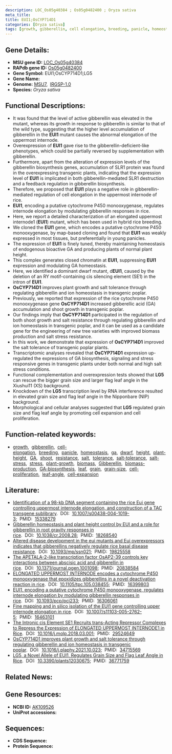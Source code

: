 ```yaml
---
description: LOC_Os05g40384 ; Os05g0482400 ; Oryza sativa
meta_title:
title: EUI1;OsCYP714D1
categories: [Oryza sativa]
tags: [growth, gibberellin, cell elongation, breeding, panicle, homeostasis,  ga , dwarf, height, plant height, GA, shoot, resistance, salt, tolerance, salt tolerance, salt stress, stress, plant growth, ga, biomass, Gibberellin, biomass production, GA biosynthesis, leaf, grain, grain size, cell proliferation, leaf angle, cell expansion]
---
```


## Gene Details:
- **MSU gene ID:** [LOC_Os05g40384](http://rice.uga.edu/cgi-bin/ORF_infopage.cgi?orf=LOC_Os05g40384)  
- **RAPdb gene ID:** [Os05g0482400](https://rapdb.dna.affrc.go.jp/locus/?name=Os05g0482400)  
- **Gene Symbol:** EUI1;OsCYP714D1;LG5
- **Gene Name:**
- **Genome:**  [MSU7](http://rice.uga.edu/),&nbsp;&nbsp;[IRGSP-1.0](https://rapdb.dna.affrc.go.jp/download/irgsp1.html)
- **Species:** *Oryza sativa*

## Functional Descriptions:
   - It was found that the level of active gibberellin was elevated in the mutant, whereas its growth in response to gibberellin is similar to that of the wild type, suggesting that the higher level accumulation of gibberellin in the **EUI1** mutant causes the abnormal elongation of the uppermost internode.
   - Overexpression of **EUI1** gave rise to the gibberellin-deficient-like phenotypes, which could be partially reversed by supplementation with gibberellin.
   - Furthermore, apart from the alteration of expression levels of the gibberellin biosynthesis genes, accumulation of SLR1 protein was found in the overexpressing transgenic plants, indicating that the expression level of **EUI1** is implicated in both gibberellin-mediated SLR1 destruction and a feedback regulation in gibberellin biosynthesis.
   - Therefore, we proposed that **EUI1** plays a negative role in gibberellin-mediated regulation of cell elongation in the uppermost internode of rice.
   - **EUI1**, encoding a putative cytochrome P450 monooxygenase, regulates internode elongation by modulating gibberellin responses in rice.
   - Here, we report a detailed characterization of an elongated uppermost internode1 (**EUI1**) mutant, which has been used in hybrid rice breeding.
   - We cloned the **EUI1** gene, which encodes a putative cytochrome P450 monooxygenase, by map-based cloning and found that **EUI1** was weakly expressed in most tissues, but preferentially in young panicles.
   - The expression of **EUI1** is finely tuned, thereby maintaining homeostasis of endogenous bioactive GA and producing plants of normal plant height.
   - This complex generates closed chromatin at **EUI1**, suppressing **EUI1** expression and modulating GA homeostasis.
   - Here, we identified a dominant dwarf mutant, d**EUI1**, caused by the deletion of an RY motif-containing cis silencing element (SE1) in the intron of **EUI1**.
   - **OsCYP714D1** improves plant growth and salt tolerance through regulating gibberellin and ion homeostasis in transgenic poplar.
   - Previously, we reported that expression of the rice cytochrome P450 monooxygenase gene **OsCYP714D1** increased gibberellic acid (GA) accumulation and shoot growth in transgenic poplar.
   - Our findings imply that **OsCYP714D1** participated in the regulation of both shoot growth and salt resistance through regulating gibberellin and ion homeostasis in transgenic poplar, and it can be used as a candidate gene for the engineering of new tree varieties with improved biomass production and salt stress resistance.
   - In this work, we demonstrate that expression of **OsCYP714D1** improved the salt tolerance of transgenic poplar plants.
   - Transcriptomic analyses revealed that **OsCYP714D1** expression up-regulated the expressions of GA biosynthesis, signaling and stress responsive genes in transgenic plants under both normal and high salt stress conditions.
   - Functional complementation and overexpression tests showed that **LG5** can rescue the bigger grain size and larger flag leaf angle in the Xiushui11 (XS) background.
   - Knockdown of the **LG5** transcription level by RNA interference resulted in elevated grain size and flag leaf angle in the Nipponbare (NIP) background.
   - Morphological and cellular analyses suggested that **LG5** regulated grain size and flag leaf angle by promoting cell expansion and cell proliferation.

## Function-related keywords:
   - [growth](/tags/growth/),&nbsp;&nbsp;[gibberellin](/tags/gibberellin/),&nbsp;&nbsp;[cell-elongation](/tags/cell-elongation/),&nbsp;&nbsp;[breeding](/tags/breeding/),&nbsp;&nbsp;[panicle](/tags/panicle/),&nbsp;&nbsp;[homeostasis](/tags/homeostasis/),&nbsp;&nbsp;[ga](/tags/ga/),&nbsp;&nbsp;[dwarf](/tags/dwarf/),&nbsp;&nbsp;[height](/tags/height/),&nbsp;&nbsp;[plant-height](/tags/plant-height/),&nbsp;&nbsp;[GA](/tags/GA/),&nbsp;&nbsp;[shoot](/tags/shoot/),&nbsp;&nbsp;[resistance](/tags/resistance/),&nbsp;&nbsp;[salt](/tags/salt/),&nbsp;&nbsp;[tolerance](/tags/tolerance/),&nbsp;&nbsp;[salt-tolerance](/tags/salt-tolerance/),&nbsp;&nbsp;[salt-stress](/tags/salt-stress/),&nbsp;&nbsp;[stress](/tags/stress/),&nbsp;&nbsp;[plant-growth](/tags/plant-growth/),&nbsp;&nbsp;[biomass](/tags/biomass/),&nbsp;&nbsp;[Gibberellin](/tags/Gibberellin/),&nbsp;&nbsp;[biomass-production](/tags/biomass-production/),&nbsp;&nbsp;[GA-biosynthesis](/tags/GA-biosynthesis/),&nbsp;&nbsp;[leaf](/tags/leaf/),&nbsp;&nbsp;[grain](/tags/grain/),&nbsp;&nbsp;[grain-size](/tags/grain-size/),&nbsp;&nbsp;[cell-proliferation](/tags/cell-proliferation/),&nbsp;&nbsp;[leaf-angle](/tags/leaf-angle/),&nbsp;&nbsp;[cell-expansion](/tags/cell-expansion/)

## Literature:
   - [Identification of a 98-kb DNA segment containing the rice Eui gene controlling uppermost internode elongation, and construction of a TAC transgene sublibrary](https://www.doi.org/10.1007/s00438-004-1019-3).&nbsp;&nbsp;DOI:&nbsp;&nbsp;[10.1007/s00438-004-1019-3](https://www.doi.org/10.1007/s00438-004-1019-3);&nbsp;&nbsp;PMID:&nbsp;&nbsp;[15338279](https://pubmed.ncbi.nlm.nih.gov/15338279/)
   - [Gibberellin homeostasis and plant height control by EUI and a role for gibberellin in root gravity responses in rice](https://www.doi.org/10.1038/cr.2008.28).&nbsp;&nbsp;DOI:&nbsp;&nbsp;[10.1038/cr.2008.28](https://www.doi.org/10.1038/cr.2008.28);&nbsp;&nbsp;PMID:&nbsp;&nbsp;[18268540](https://pubmed.ncbi.nlm.nih.gov/18268540/)
   - [Altered disease development in the eui mutants and Eui overexpressors indicates that gibberellins negatively regulate rice basal disease resistance](https://www.doi.org/10.1093/mp/ssn021).&nbsp;&nbsp;DOI:&nbsp;&nbsp;[10.1093/mp/ssn021](https://www.doi.org/10.1093/mp/ssn021);&nbsp;&nbsp;PMID:&nbsp;&nbsp;[19825558](https://pubmed.ncbi.nlm.nih.gov/19825558/)
   - [The APETALA-2-like transcription factor OsAP2-39 controls key interactions between abscisic acid and gibberellin in rice](https://www.doi.org/10.1371/journal.pgen.1001098).&nbsp;&nbsp;DOI:&nbsp;&nbsp;[10.1371/journal.pgen.1001098](https://www.doi.org/10.1371/journal.pgen.1001098);&nbsp;&nbsp;PMID:&nbsp;&nbsp;[20838584](https://pubmed.ncbi.nlm.nih.gov/20838584/)
   - [ELONGATED UPPERMOST INTERNODE encodes a cytochrome P450 monooxygenase that epoxidizes gibberellins in a novel deactivation reaction in rice](https://www.doi.org/10.1105/tpc.105.038455).&nbsp;&nbsp;DOI:&nbsp;&nbsp;[10.1105/tpc.105.038455](https://www.doi.org/10.1105/tpc.105.038455);&nbsp;&nbsp;PMID:&nbsp;&nbsp;[16399803](https://pubmed.ncbi.nlm.nih.gov/16399803/)
   - [EUI1, encoding a putative cytochrome P450 monooxygenase, regulates internode elongation by modulating gibberellin responses in rice](https://www.doi.org/10.1093/pcp/pci233).&nbsp;&nbsp;DOI:&nbsp;&nbsp;[10.1093/pcp/pci233](https://www.doi.org/10.1093/pcp/pci233);&nbsp;&nbsp;PMID:&nbsp;&nbsp;[16306061](https://pubmed.ncbi.nlm.nih.gov/16306061/)
   - [Fine mapping and in silico isolation of the EUI1 gene controlling upper internode elongation in rice](https://www.doi.org/10.1007/s11103-005-2762-5).&nbsp;&nbsp;DOI:&nbsp;&nbsp;[10.1007/s11103-005-2762-5](https://www.doi.org/10.1007/s11103-005-2762-5);&nbsp;&nbsp;PMID:&nbsp;&nbsp;[16463101](https://pubmed.ncbi.nlm.nih.gov/16463101/)
   - [The Intronic cis Element SE1 Recruits trans-Acting Repressor Complexes to Repress the Expression of ELONGATED UPPERMOST INTERNODE1 in Rice](https://www.doi.org/10.1016/j.molp.2018.03.001).&nbsp;&nbsp;DOI:&nbsp;&nbsp;[10.1016/j.molp.2018.03.001](https://www.doi.org/10.1016/j.molp.2018.03.001);&nbsp;&nbsp;PMID:&nbsp;&nbsp;[29524649](https://pubmed.ncbi.nlm.nih.gov/29524649/)
   - [OsCYP714D1 improves plant growth and salt tolerance through regulating gibberellin and ion homeostasis in transgenic poplar](https://www.doi.org/10.1016/j.plaphy.2021.10.023).&nbsp;&nbsp;DOI:&nbsp;&nbsp;[10.1016/j.plaphy.2021.10.023](https://www.doi.org/10.1016/j.plaphy.2021.10.023);&nbsp;&nbsp;PMID:&nbsp;&nbsp;[34715569](https://pubmed.ncbi.nlm.nih.gov/34715569/)
   - [LG5, a Novel Allele of EUI1, Regulates Grain Size and Flag Leaf Angle in Rice](https://www.doi.org/10.3390/plants12030675).&nbsp;&nbsp;DOI:&nbsp;&nbsp;[10.3390/plants12030675](https://www.doi.org/10.3390/plants12030675);&nbsp;&nbsp;PMID:&nbsp;&nbsp;[36771759](https://pubmed.ncbi.nlm.nih.gov/36771759/)

## Related News:

## Gene Resources:
- **NCBI ID:**  [AK109526](http://www.ncbi.nlm.nih.gov/nuccore/AK109526)
- **UniProt accessions:** [](https://www.uniprot.org/uniprotkb//entry)

## Sequences:
- **CDS Sequence:**
- **Protein Sequence:**
